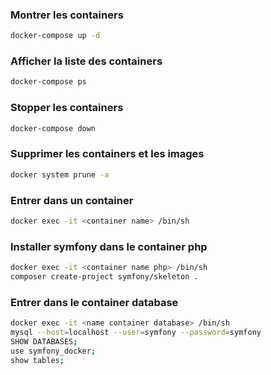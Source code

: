 ### Montrer les containers
```bash
docker-compose up -d
```
### Afficher la liste des containers
```bash
docker-compose ps
```
### Stopper les containers
```bash
docker-compose down
```
### Supprimer les containers et les images
```bash
docker system prune -a
```
### Entrer dans un container
```bash
docker exec -it <container name> /bin/sh
```
### Installer symfony dans le container php
```bash
docker exec -it <container name php> /bin/sh
composer create-project symfony/skeleton .
```
### Entrer dans le container database
```bash
docker exec -it <name container database> /bin/sh
mysql --host=localhost --user=symfony --password=symfony
SHOW DATABASES;
use symfony_docker;
show tables;
```